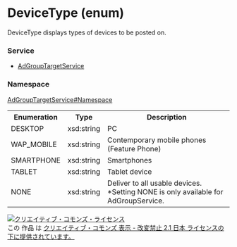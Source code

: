 # DeviceType (enum)
DeviceType displays types of devices to be posted on.

### Service
+ [AdGroupTargetService](../../services/AdGroupTargetService.md)

### Namespace
[AdGroupTargetService#Namespace](../../services/AdGroupTargetService.md#namespace)

<table>
 <tr>
  <th>Enumeration </th>
  <th>Type</th>
  <th>Description</th>
 <tr>
  <td>DESKTOP</td>
  <td>xsd:string</td>
  <td>PC</td>
 </tr>
 <tr>
  <td>WAP_MOBILE</td>
  <td>xsd:string</td>
  <td>Contemporary mobile phones (Feature Phone)</td>
 </tr>
 <tr>
  <td>SMARTPHONE</td>
  <td>xsd:string</td>
  <td>Smartphones</td>
 </tr>
 <tr>
  <td>TABLET</td>
  <td>xsd:string</td>
  <td>Tablet device</td>
 </tr>
 <tr>
  <td>NONE</td>
  <td>xsd:string</td>
  <td>Deliver to all usable devices.<br>
  *Setting NONE is only available for AdGroupService.</td>
 </tr>
</table>

<a rel="license" href="http://creativecommons.org/licenses/by-nd/2.1/jp/"><img alt="クリエイティブ・コモンズ・ライセンス" style="border-width:0" src="https://i.creativecommons.org/l/by-nd/2.1/jp/88x31.png" /></a><br />この 作品 は <a rel="license" href="http://creativecommons.org/licenses/by-nd/2.1/jp/">クリエイティブ・コモンズ 表示 - 改変禁止 2.1 日本 ライセンスの下に提供されています。</a>
